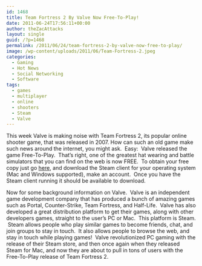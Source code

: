 ```yaml
---
id: 1468
title: Team Fortress 2 By Valve Now Free-To-Play!
date: 2011-06-24T17:56:11+00:00
author: theZacAttacks
layout: single
guid: /?p=1468
permalink: /2011/06/24/team-fortress-2-by-valve-now-free-to-play/
image: /wp-content/uploads/2011/06/Team-Fortress-2.jpeg
categories:
  - Gaming
  - Hot News
  - Social Networking
  - Software
tags:
  - games
  - multiplayer
  - online
  - shooters
  - Steam
  - Valve
---
```

<p style="text-align: left;">
  This week Valve is making noise with Team Fortress 2, its popular online shooter game, that was released in 2007. How can such an old game make such news around the internet, you might ask.  Easy:  Valve released the game Free-To-Play.  That&#8217;s right, one of the greatest hat wearing and battle simulators that you can find on the web is now FREE.  To obtain your free copy just go <a href="http://store.steampowered.com/about/">here</a>, and download the Steam client for your operating system (Mac and Windows supported), make an account.  Once you have the Steam client running it should be available to download.
</p>

<p style="text-align: center;">
  <span class="youtube"></span>
</p>

Now for some background information on Valve.  Valve is an independent game development company that has produced a bunch of amazing games such as Portal, Counter-Strike, Team Fortress, and Half-Life.  Valve has also developed a great distribution platform to get their games, along with other developers games, straight to the user&#8217;s PC or Mac.  This platform is Steam.  Steam allows people who play similar games to become friends, chat, and join groups to stay in touch.  It also allows people to browse the web, and stay in touch while playing games!  Valve revolutionized PC gaming with the release of their Steam store, and then once again when they released Steam for Mac, and now they are about to pull in tons of users with the Free-To-Play release of Team Fortress 2.
